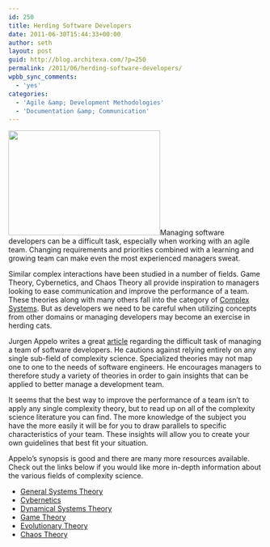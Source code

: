 ```yaml
---
id: 250
title: Herding Software Developers
date: 2011-06-30T15:44:33+00:00
author: seth
layout: post
guid: http://blog.architexa.com/?p=250
permalink: /2011/06/herding-software-developers/
wpbb_sync_comments:
  - 'yes'
categories:
  - 'Agile &amp; Development Methodologies'
  - 'Documentation &amp; Communication'
---
```

<!--S-ButtonZ 1.1.5 Start-->

<div style="float: left; width: 42px; padding-right: 10px; margin: 0 -52px 0 0; position: relative; left: -62px; top: 8px">
</div>

<!--S-ButtonZ 1.1.5 End-->

[<img class="alignright size-medium wp-image-251" title="cat-computer" src="assets/uploads/2011/05/cat-computer-300x207.jpg" alt="" width="300" height="207" srcset="assets/uploads/2011/05/cat-computer-300x207.jpg 300w, assets/uploads/2011/05/cat-computer.jpg 485w" sizes="(max-width: 300px) 100vw, 300px" />](assets/uploads/2011/05/cat-computer.jpg)Managing software developers can be a difficult task, especially when working with an agile team. Changing requirements and priorities combined with a learning and growing team can make even the most experienced managers sweat.

Similar complex interactions have been studied in a number of fields. Game Theory, Cybernetics, and Chaos Theory all provide inspiration to managers looking to ease communication and improve the performance of a team. These theories along with many others fall into the category of [Complex Systems](http://en.wikipedia.org/wiki/Complex_systems). But as developers we need to be careful when utilizing concepts from other domains or managing developers may become an exercise in herding cats.
  
<!--more-->

Jurgen Appelo writes a great [article](http://www.methodsandtools.com/archive/archive.php?id=119) regarding the difficult task of managing a team of software developers. He cautions against relying entirely on any single sub-field of complexity science. Specialized theories may not map one to one to the needs of software engineers. He encourages managers to therefore study a variety of theories in order to gain insights that can be applied to better manage a development team.

It seems that the best way to improve the performance of a team isn&#8217;t to apply any single complexity theory, but to read up on all of the complexity science literature you can find. The more knowledge of the subject you have the more easily it will be for you to draw parallels to specific characteristics of your team. These insights will allow you to create your own guidelines that best fit your situation.

Appelo&#8217;s synopsis is good and there are many more resources available. Check out the links below if you would like more in-depth information about the various fields of complexity science.

  * [General Systems Theory](http://statpac.org/walonick/systems-theory.htm)
  * [Cybernetics](http://www.pangaro.com/published/cyber-macmillan.html)
  * [Dynamical Systems Theory](http://www.sportsci.org/jour/03/psg.htm)
  * [Game Theory](http://levine.sscnet.ucla.edu/general/whatis.htm)
  * [Evolutionary Theory](http://cogweb.ucla.edu/ep/Evolution.html)
  * [Chaos Theory](http://www.imho.com/grae/chaos/chaos.html)

<div style="clear:both;">
  &nbsp;
</div>